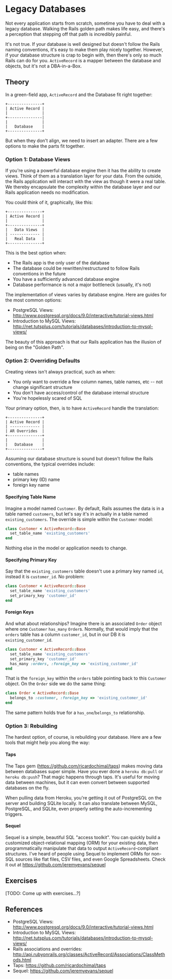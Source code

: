 # Legacy Databases

Not every application starts from scratch, sometime you have to deal with a legacy database. Walking the Rails golden path makes life easy, and there's a perception that stepping off that path is incredibly painful. 

It's not true. If your database is well designed but doesn't follow the Rails naming conventions, it's easy to make them play nicely together. However, if your database structure is crap to begin with, then there's only so much Rails can do for you. `ActiveRecord` is a mapper between the database and objects, but it's not a DBA-in-a-Box.

## Theory

In a green-field app, `ActiveRecord` and the Database fit right together:

```
+---------------+
| Active Record |
|               |
+---------------|
|               |
|   Database    |
+---------------+
```

But when they don't align, we need to insert an adapter. There are a few options to make the parts fit together. 

### Option 1: Database Views

If you're using a powerful database engine then it has the ability to create views. Think of them as a translation layer for your data. From the outside, the Rails application will interact with the view as though it were a real table. We thereby encapsulate the complexity within the database layer and our Rails application needs no modification.

You could think of it, graphically, like this:

```
+---------------+
| Active Record |
|               |
+---------------+
|   Data Views  |
| ------------- |
|   Real Data   |
+---------------+
```

This is the best option when:

* The Rails app is the only user of the database
* The database could be rewritten/restructured to follow Rails conventions in the future
* You have a sufficiently advanced database engine
* Database performance is not a major bottleneck (usually, it's not)

The implementation of views varies by database engine. Here are guides for the most common options:

* PostgreSQL Views: http://www.postgresql.org/docs/9.0/interactive/tutorial-views.html
* Introduction to MySQL Views: http://net.tutsplus.com/tutorials/databases/introduction-to-mysql-views/

The beauty of this approach is that our Rails application has the illusion of being on the "Golden Path".

### Option 2: Overriding Defaults

Creating views isn't always practical, such as when:

* You only want to override a few column names, table names, etc -- not change significant structure
* You don't have access/control of the database internal structure
* You're hopelessly scared of SQL

Your primary option, then, is to have `ActiveRecord` handle the translation:

```
+---------------+
| Active Record |
| ------------- |
| AR Overrides  |
+---------------+
|               |
|   Database    |
+---------------+
```

Assuming our database structure is sound but doesn't follow the Rails conventions, the typical overrides include:

* table names
* primary key (ID) name
* foreign key name

#### Specifying Table Name

Imagine a model named `Customer`. By default, Rails assumes the data is in a table named `customers`, but let's say it's in actually in a table named `existing_customers`. The override is simple within the `Customer` model:

```ruby
class Customer < ActiveRecord::Base
  set_table_name 'existing_customers'
end
```

Nothing else in the model or application needs to change.

#### Specifying Primary Key

Say that the `existing_customers` table doesn't use a primary key named `id`, instead it is `customer_id`. No problem:

```ruby
class Customer < ActiveRecord::Base
  set_table_name 'existing_customers'
  set_primary_key 'customer_id'
end
```

#### Foreign Keys

And what about relationships? Imagine there is an associated `Order` object where one `Customer` `has_many` `Order`s. Normally, that would imply that the `orders` table has a column `customer_id`, but in our DB it is `existing_customer_id`.

```ruby
class Customer < ActiveRecord::Base
  set_table_name 'existing_customers'
  set_primary_key 'customer_id'
  has_many :orders, :foreign_key => 'existing_customer_id'
end
```

That is the `foreign_key` within the `orders` table pointing back to this `Customer` object. On the `Order` side we do the same thing:

```ruby
class Order < ActiveRecord::Base
  belongs_to :customer, :foreign_key => 'existing_customer_id'
end
```

The same pattern holds true for a `has_one`/`belongs_to` relationship.

### Option 3: Rebuilding

The hardest option, of course, is rebuilding your database. Here are a few tools that might help you along the way:

#### Taps

The Taps gem (https://github.com/ricardochimal/taps) makes moving data between databases super simple. Have you ever done a `heroku db:pull` or `heroku db:push`? That magic happens through taps. It's useful for moving data between machines, but it can even convert between supported databases on the fly. 

When pulling data from Heroku, you're getting it out of PostgreSQL on the server and building SQLite locally. It can also translate between MySQL, PostgreSQL, and SQLite, even properly setting the auto-incrementing triggers. 

#### Sequel

Sequel is a simple, beautiful SQL "access toolkit". You can quickly build a customized object-relational mapping (ORM) for your existing data, then programmatically manipulate that data to output `ActiveRecord`-compliant structures. I've heard of people using Sequel to implement ORMs for non-SQL sources like flat files, CSV files, and even Google Spreadsheets. Check it out at https://github.com/jeremyevans/sequel

## Exercises

[TODO: Come up with exercises...?]

## References

* PostgreSQL Views: http://www.postgresql.org/docs/9.0/interactive/tutorial-views.html
* Introduction to MySQL Views: http://net.tutsplus.com/tutorials/databases/introduction-to-mysql-views/
* Rails associations and overrides: http://api.rubyonrails.org/classes/ActiveRecord/Associations/ClassMethods.html
* Taps: https://github.com/ricardochimal/taps
* Sequel: https://github.com/jeremyevans/sequel
